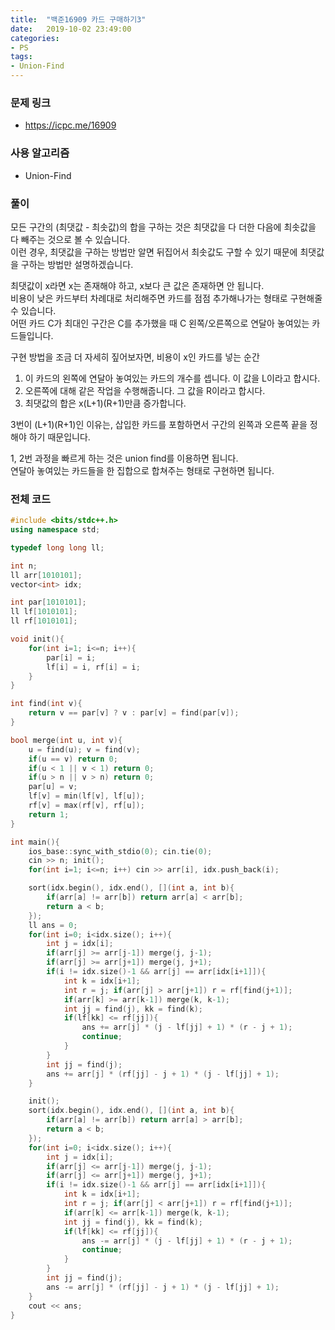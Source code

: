 ```yaml
---
title:  "백준16909 카드 구매하기3"
date:   2019-10-02 23:49:00
categories:
- PS
tags:
- Union-Find
---
```


### 문제 링크
* https://icpc.me/16909

### 사용 알고리즘
* Union-Find

### 풀이
모든 구간의 (최댓값 - 최솟값)의 합을 구하는 것은 최댓값을 다 더한 다음에 최솟값을 다 빼주는 것으로 볼 수 있습니다.<br>
이런 경우, 최댓값을 구하는 방법만 알면 뒤집어서 최솟값도 구할 수 있기 때문에 최댓값을 구하는 방법만 설명하겠습니다.

최댓값이 x라면 x는 존재해야 하고, x보다 큰 값은 존재하면 안 됩니다.<br>
비용이 낮은 카드부터 차례대로 처리해주면 카드를 점점 추가해나가는 형태로 구현해줄 수 있습니다.<Br>
어떤 카드 C가 최대인 구간은 C를 추가했을 때 C 왼쪽/오른쪽으로 연달아 놓여있는 카드들입니다.

구현 방법을 조금 더 자세히 짚어보자면, 비용이 x인 카드를 넣는 순간
1. 이 카드의 왼쪽에 연달아 놓여있는 카드의 개수를 셉니다. 이 값을 L이라고 합시다.
2. 오른쪽에 대해 같은 작업을 수행해줍니다. 그 값을 R이라고 합시다.
3. 최댓값의 합은 x(L+1)(R+1)만큼 증가합니다.

3번이 (L+1)(R+1)인 이유는, 삽입한 카드를 포함하면서 구간의 왼쪽과 오른쪽 끝을 정해야 하기 때문입니다.

1, 2번 과정을 빠르게 하는 것은 union find를 이용하면 됩니다.<br>
연달아 놓여있는 카드들을 한 집합으로 합쳐주는 형태로 구현하면 됩니다.

### 전체 코드
```cpp
#include <bits/stdc++.h>
using namespace std;

typedef long long ll;

int n;
ll arr[1010101];
vector<int> idx;

int par[1010101];
ll lf[1010101];
ll rf[1010101];

void init(){
	for(int i=1; i<=n; i++){
		par[i] = i;
		lf[i] = i, rf[i] = i;
	}
}

int find(int v){
	return v == par[v] ? v : par[v] = find(par[v]);
}

bool merge(int u, int v){
	u = find(u); v = find(v);
	if(u == v) return 0;
	if(u < 1 || v < 1) return 0;
	if(u > n || v > n) return 0;
	par[u] = v;
	lf[v] = min(lf[v], lf[u]);
	rf[v] = max(rf[v], rf[u]);
	return 1;
}

int main(){
	ios_base::sync_with_stdio(0); cin.tie(0);
	cin >> n; init();
	for(int i=1; i<=n; i++) cin >> arr[i], idx.push_back(i);

	sort(idx.begin(), idx.end(), [](int a, int b){
		if(arr[a] != arr[b]) return arr[a] < arr[b];
		return a < b;
	});
	ll ans = 0;
	for(int i=0; i<idx.size(); i++){
		int j = idx[i];
		if(arr[j] >= arr[j-1]) merge(j, j-1);
		if(arr[j] >= arr[j+1]) merge(j, j+1);
		if(i != idx.size()-1 && arr[j] == arr[idx[i+1]]){
			int k = idx[i+1];
			int r = j; if(arr[j] > arr[j+1]) r = rf[find(j+1)];
			if(arr[k] >= arr[k-1]) merge(k, k-1);
			int jj = find(j), kk = find(k);
			if(lf[kk] <= rf[jj]){
				ans += arr[j] * (j - lf[jj] + 1) * (r - j + 1);
				continue;
			}
		}
		int jj = find(j);
		ans += arr[j] * (rf[jj] - j + 1) * (j - lf[jj] + 1);
	}

	init();
	sort(idx.begin(), idx.end(), [](int a, int b){
		if(arr[a] != arr[b]) return arr[a] > arr[b];
		return a < b;
	});
	for(int i=0; i<idx.size(); i++){
		int j = idx[i];
		if(arr[j] <= arr[j-1]) merge(j, j-1);
		if(arr[j] <= arr[j+1]) merge(j, j+1);
		if(i != idx.size()-1 && arr[j] == arr[idx[i+1]]){
			int k = idx[i+1];
			int r = j; if(arr[j] < arr[j+1]) r = rf[find(j+1)];
			if(arr[k] <= arr[k-1]) merge(k, k-1);
			int jj = find(j), kk = find(k);
			if(lf[kk] <= rf[jj]){
				ans -= arr[j] * (j - lf[jj] + 1) * (r - j + 1);
				continue;
			}
		}
		int jj = find(j);
		ans -= arr[j] * (rf[jj] - j + 1) * (j - lf[jj] + 1);
	}
	cout << ans;
}
```
